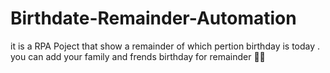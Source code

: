 # Birthdate-Remainder-Automation
 it is a RPA Poject that show a remainder of which pertion birthday is today .
 you can add your family and frends birthday for remainder 🎂🎂
